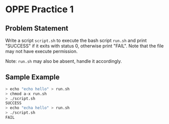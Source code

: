 # OPPE Practice 1

## Problem Statement

Write a script `script.sh` to execute the bash script `run.sh` and print "SUCCESS" if it exits with status 0, otherwise print "FAIL". Note that the file may not have execute permission.

Note: `run.sh` may also be absent, handle it accordingly.

## Sample Example

```bash
> echo "echo hello" > run.sh
> chmod a-x run.sh
> ./script.sh
SUCCESS
> echo "echa hello" > run.sh
> ./script.sh
FAIL
```
